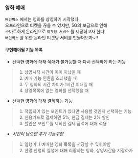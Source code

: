 ### 영화 예매
`배민박스` 에서는 영화를 상영하기 시작했다.<br>
오프라인으로 티켓을 끊을 수 있지만, 5G의 보급으로 인해<br>
스마트하게 온라인으로 `티켓팅 서비스` 를 제공하고자 한다!<br>
`배민박스` 를 위한 온라인 티켓팅 서비를 만들어보자~!!

#### 구현해야될 기능 목록
* ~~선택한 영화에 대해 예매가 불가능할 때 다시 선택하게 하는 기능~~
> 1. 상영시작 시간이 이미 지났을 때
> 2. 예매 가능 인원을 초과했을 때
> 3. 두 영화의 시간 차이가 1시간 이내일 때
> 4. 상영목록에 없는 영화를 선택했을 때
* 선택한 영화에 대해 결제하는 기능
> 1. 적립되어 있는 포인트가 있다면 사용할 것인지 선택하는 기능
> 2. 신용카드로 결제하면 5%, 현금 결제는 2% 할인
> 3. 할인은 포인트를 제외한 결제 금액에 대해 적용
*  *시간이 남으면 추가 기능구현*
> 1. 일행마다 예매한 영화 목록을 저장할 수 있어야함
> 2. 한명 한명의 일행에 대해 희망하는 영화, 상영시간을 저장하자

